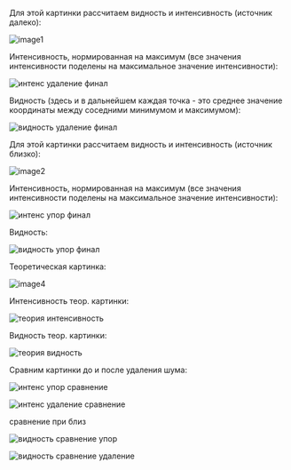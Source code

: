 Для этой картинки рассчитаем видность и интенсивность (источник далеко):

![image1](https://github.com/user-attachments/assets/5d2a46e9-cc4d-4f1e-8798-ddce7f852467)

Интенсивность, нормированная на максимум (все значения интенсивности поделены на максимальное значение интенсивности):

![интенс удаление финал](https://github.com/user-attachments/assets/36850077-70e8-4755-8a18-940da6292b79)

Видность (здесь и в дальнейшем каждая точка - это среднее значение координаты между соседними минимумом и максимумом):

![видность удаление финал](https://github.com/user-attachments/assets/2408032f-a4b2-4b56-b818-fbf639d38be1)

Для этой картинки рассчитаем видность и интенсивность (источник близко):

![image2](https://github.com/user-attachments/assets/9c95d844-a048-4191-bf5a-47b5c14c9b04)

Интенсивность, нормированная на максимум (все значения интенсивности поделены на максимальное значение интенсивности):

![интенс упор финал](https://github.com/user-attachments/assets/2ac5b1ff-8104-4796-a149-da525a277cfa)

Видность:

![видность упор финал](https://github.com/user-attachments/assets/61721820-b98c-45fa-88fa-ffc3a1a24db0)

Теоретическая картинка:

![image4](https://github.com/user-attachments/assets/f6c2fb9e-62c2-44aa-989e-f44e15f0d958)

Интенсивность теор. картинки:

![теория интенсивность](https://github.com/user-attachments/assets/84210a93-528e-4fd4-8f4c-ae715b2a2540)

Видность теор. картинки:

![теория видность](https://github.com/user-attachments/assets/110a1771-d997-4f6d-b090-57ecd9839315)


Сравним картинки до и после удаления шума:

![интенс упор сравнение](https://github.com/user-attachments/assets/b173038d-540b-4da1-b2a8-93187db6e752)

![интенс удаление сравнение](https://github.com/user-attachments/assets/a5e69ec2-6cf9-4598-ba71-cfa8dd92a754)

сравнение при близ

![видность сравнение упор](https://github.com/user-attachments/assets/ae75b2e8-284d-4f59-bb79-c20e153a71c3)

![видность сравнение удаление](https://github.com/user-attachments/assets/0e7526b3-0da6-4c02-a78b-1ec4d6f773f7)




